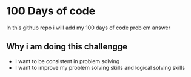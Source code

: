 
# 100 Days of code

In this github repo i will add my 100 days of code problem answer


## Why i am doing this challengge 

- I want to be consistent in problem solving 
- I want to improve my problem solving skills and logical solving skills



